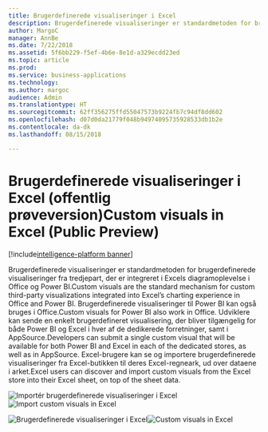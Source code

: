 ```yaml
---
title: Brugerdefinerede visualiseringer i Excel
description: Brugerdefinerede visualiseringer er standardmetoden for brugerdefinerede visualiseringer fra tredjepart, der er integreret i Excels diagramoplevelse i Office og Power BI.
author: MargoC
manager: AnnBe
ms.date: 7/22/2018
ms.assetid: 5f6bb229-f5ef-4b6e-8e1d-a329ecdd23ed
ms.topic: article
ms.prod: 
ms.service: business-applications
ms.technology: 
ms.author: margoc
audience: Admin
ms.translationtype: HT
ms.sourcegitcommit: 62ff356275ffd55047573b9224fb7c94df8dd602
ms.openlocfilehash: d07d0da21779f048b94974095735928533db1b2e
ms.contentlocale: da-dk
ms.lasthandoff: 08/15/2018

---
```


# <a name="custom-visuals-in-excel-public-preview"></a><span data-ttu-id="57da1-103">Brugerdefinerede visualiseringer i Excel (offentlig prøveversion)</span><span class="sxs-lookup"><span data-stu-id="57da1-103">Custom visuals in Excel (Public Preview)</span></span>

[!include[intelligence-platform banner](../../includes/intelligence-platform.md)]



<span data-ttu-id="57da1-104">Brugerdefinerede visualiseringer er standardmetoden for brugerdefinerede visualiseringer fra tredjepart, der er integreret i Excels diagramoplevelse i Office og Power BI.</span><span class="sxs-lookup"><span data-stu-id="57da1-104">Custom visuals are the standard mechanism for custom third-party visualizations integrated into Excel’s charting experience in Office and Power BI.</span></span> <span data-ttu-id="57da1-105">Brugerdefinerede visualiseringer til Power BI kan også bruges i Office.</span><span class="sxs-lookup"><span data-stu-id="57da1-105">Custom visuals for Power BI also work in Office.</span></span> <span data-ttu-id="57da1-106">Udviklere kan sende en enkelt brugerdefineret visualisering, der bliver tilgængelig for både Power BI og Excel i hver af de dedikerede forretninger, samt i AppSource.</span><span class="sxs-lookup"><span data-stu-id="57da1-106">Developers can submit a single custom visual that will be available for both Power BI and Excel in each of the dedicated stores, as well as in AppSource.</span></span> <span data-ttu-id="57da1-107">Excel-brugere kan se og importere brugerdefinerede visualiseringer fra Excel-butikken til deres Excel-regneark, ud over dataene i arket.</span><span class="sxs-lookup"><span data-stu-id="57da1-107">Excel users can discover and import custom visuals from the Excel store into their Excel sheet, on top of the sheet data.</span></span>

<span data-ttu-id="57da1-108">![](media/custom-visuals-excel-preview-1.png "Importér brugerdefinerede visualiseringer i Excel")</span><span class="sxs-lookup"><span data-stu-id="57da1-108">![](media/custom-visuals-excel-preview-1.png "Import custom visuals in Excel")</span></span>
 
<span data-ttu-id="57da1-109">![](media/custom-visuals-excel-preview-2.png "Brugerdefinerede visualiseringer i Excel")</span><span class="sxs-lookup"><span data-stu-id="57da1-109">![](media/custom-visuals-excel-preview-2.png "Custom visuals in Excel")</span></span>

